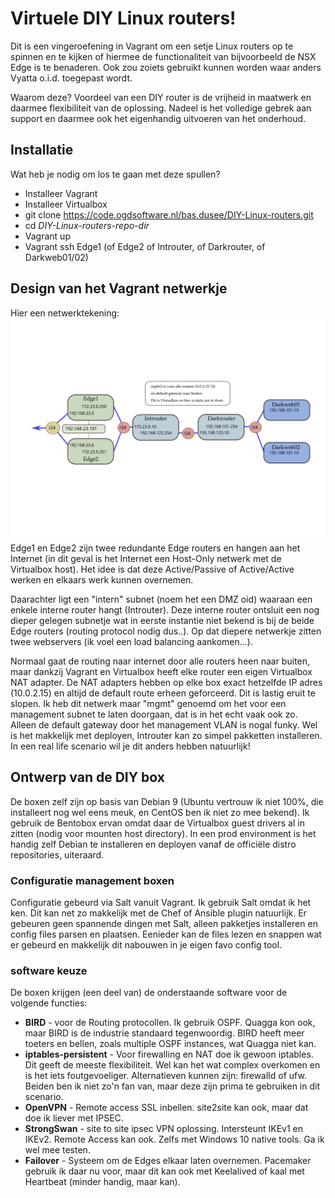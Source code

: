 # Virtuele DIY Linux routers!
Dit is een vingeroefening in Vagrant om een setje Linux routers op te spinnen en te kijken of hiermee de functionaliteit van bijvoorbeeld de NSX Edge is te benaderen. Ook zou zoiets gebruikt kunnen worden waar anders Vyatta o.i.d. toegepast wordt.

Waarom deze? Voordeel van een DIY router is de vrijheid in maatwerk en daarmee flexibiliteit van de oplossing. Nadeel is het volledige gebrek aan support en daarmee ook het eigenhandig uitvoeren van het onderhoud.

## Installatie
Wat heb je nodig om los te gaan met deze spullen?
* Installeer Vagrant
* Installeer Virtualbox
* git clone https://code.ogdsoftware.nl/bas.dusee/DIY-Linux-routers.git
* cd *DIY-Linux-routers-repo-dir*
* Vagrant up
* Vagrant ssh Edge1 (of Edge2 of Introuter, of Darkrouter, of Darkweb01/02)

## Design van het Vagrant netwerkje
Hier een netwerktekening:
![](documentatie/netwerktekening.svg)
Edge1 en Edge2 zijn twee redundante Edge routers en hangen aan het Internet (in dit geval is het Internet een Host-Only netwerk met de Virtualbox host). Het idee is dat deze Active/Passive of Active/Active werken en elkaars werk kunnen overnemen.

Daarachter ligt een "intern" subnet (noem het een DMZ oid) waaraan een enkele interne router hangt (Introuter). Deze interne router ontsluit een nog dieper gelegen subnetje wat in eerste instantie niet bekend is bij de beide Edge routers (routing protocol nodig dus..). Op dat diepere netwerkje zitten twee webservers (ik voel een load balancing aankomen...).

Normaal gaat de routing naar internet door alle routers heen naar buiten, maar dankzij Vagrant en Virtualbox heeft elke router een eigen Virtualbox NAT adapter. De NAT adapters hebben op elke box exact hetzelfde IP adres (10.0.2.15) en altijd de default route erheen geforceerd. Dit is lastig eruit te slopen. Ik heb dit netwerk maar "mgmt" genoemd om het voor een management subnet te laten doorgaan, dat is in het echt vaak ook zo. Alleen de default gateway door het management VLAN is nogal funky. Wel is het makkelijk met deployen, Introuter kan zo simpel pakketten installeren. In een real life scenario wil je dit anders hebben natuurlijk!

## Ontwerp van de DIY box
De boxen zelf zijn op basis van Debian 9 (Ubuntu vertrouw ik niet 100%, die installeert nog wel eens meuk, en CentOS ben ik niet zo mee bekend). Ik gebruik de Bentobox ervan omdat daar de Virtualbox guest drivers al in zitten (nodig voor mounten host directory). In een prod environment is het handig zelf Debian te installeren en deployen vanaf de officiële distro repositories, uiteraard.

### Configuratie management boxen
Configuratie gebeurd via Salt vanuit Vagrant. Ik gebruik Salt omdat ik het ken. Dit kan net zo makkelijk met de Chef of Ansible plugin natuurlijk. Er gebeuren geen spannende dingen met Salt, alleen pakketjes installeren en config files parsen en plaatsen. Eenieder kan de files lezen en snappen wat er gebeurd en makkelijk dit nabouwen in je eigen favo config tool.

### software keuze
De boxen krijgen (een deel van) de onderstaande software voor de volgende functies:
* **BIRD** - voor de Routing protocollen. Ik gebruik OSPF. Quagga kon ook, maar BIRD is de industrie standaard tegenwoordig. BIRD heeft meer toeters en bellen, zoals multiple OSPF instances, wat Quagga niet kan.
* **iptables-persistent** - Voor firewalling en NAT doe ik gewoon iptables. Dit geeft de meeste flexibiliteit. Wel kan het wat complex overkomen en is het iets foutgevoeliger. Alternatieven kunnen zijn: firewalld of ufw. Beiden ben ik niet zo'n fan van, maar deze zijn prima te gebruiken in dit scenario.
* **OpenVPN** - Remote access SSL inbellen. site2site kan ook, maar dat doe ik liever met IPSEC.
* **StrongSwan** - site to site ipsec VPN oplossing. Intersteunt IKEv1 en IKEv2. Remote Access kan ook. Zelfs met Windows 10 native tools. Ga ik wel mee testen.
* **Failover** - Systeem om de Edges elkaar laten overnemen. Pacemaker gebruik ik daar nu voor, maar dit kan ook met Keelalived of kaal met Heartbeat (minder handig, maar kan).

